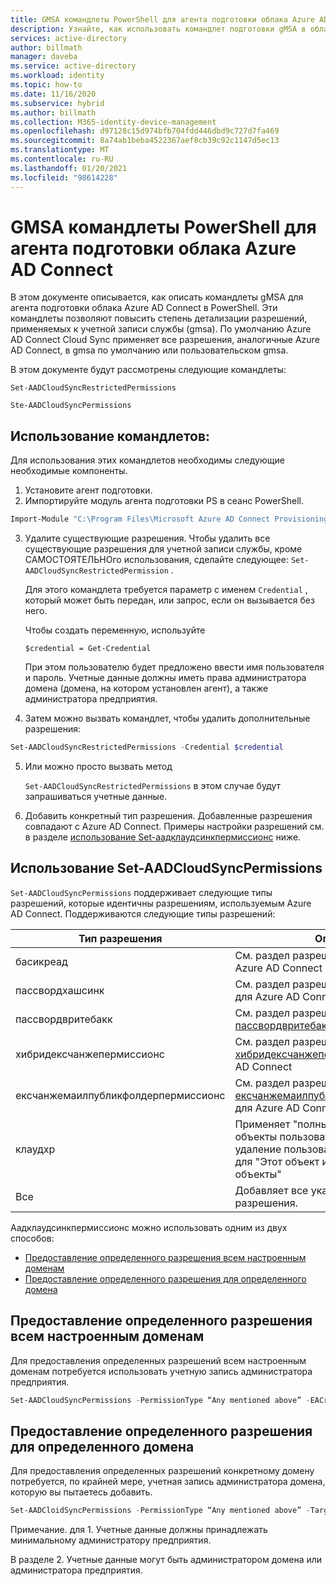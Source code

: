 ```yaml
---
title: GMSA командлеты PowerShell для агента подготовки облака Azure AD Connect
description: Узнайте, как использовать командлет подготовки gMSA в облаке Azure AD Connect PowerShell.
services: active-directory
author: billmath
manager: daveba
ms.service: active-directory
ms.workload: identity
ms.topic: how-to
ms.date: 11/16/2020
ms.subservice: hybrid
ms.author: billmath
ms.collection: M365-identity-device-management
ms.openlocfilehash: d97128c15d974bfb704fdd446dbd9c727d7fa469
ms.sourcegitcommit: 8a74ab1beba4522367aef8cb39c92c1147d5ec13
ms.translationtype: MT
ms.contentlocale: ru-RU
ms.lasthandoff: 01/20/2021
ms.locfileid: "98614228"
---
```

# <a name="azure-ad-connect-cloud-provisioning-agent-gmsa-powershell-cmdlets"></a>GMSA командлеты PowerShell для агента подготовки облака Azure AD Connect

В этом документе описывается, как описать командлеты gMSA для агента подготовки облака Azure AD Connect в PowerShell. Эти командлеты позволяют повысить степень детализации разрешений, применяемых к учетной записи службы (gmsa). По умолчанию Azure AD Connect Cloud Sync применяет все разрешения, аналогичные Azure AD Connect, в gmsa по умолчанию или пользовательском gmsa. 

В этом документе будут рассмотрены следующие командлеты:  

`Set-AADCloudSyncRestrictedPermissions`

`Ste-AADCloudSyncPermissions` 

## <a name="how-to-use-the-cmdlets"></a>Использование командлетов:  

Для использования этих командлетов необходимы следующие необходимые компоненты.

1. Установите агент подготовки. 
2. Импортируйте модуль агента подготовки PS в сеанс PowerShell. 

 ```PowerShell
 Import-Module "C:\Program Files\Microsoft Azure AD Connect Provisioning Agent\Microsoft.CloudSync.Powershell.dll"  
 ```
3. Удалите существующие разрешения.  Чтобы удалить все существующие разрешения для учетной записи службы, кроме САМОСТОЯТЕЛЬНОго использования, сделайте следующее: `Set-AADCloudSyncRestrictedPermission` .  

    Для этого командлета требуется параметр с именем `Credential` , который может быть передан, или запрос, если он вызывается без него.

    Чтобы создать переменную, используйте  

   `$credential = Get-Credential` 

   При этом пользователю будет предложено ввести имя пользователя и пароль. Учетные данные должны иметь права администратора домена (домена, на котором установлен агент), а также администратора предприятия. 

4.  Затем можно вызвать командлет, чтобы удалить дополнительные разрешения: 
   ```PowerShell
   Set-AADCloudSyncRestrictedPermissions -Credential $credential 
   ```
5. Или можно просто вызвать метод 

   `Set-AADCloudSyncRestrictedPermissions` в этом случае будут запрашиваться учетные данные. 

 6.  Добавить конкретный тип разрешения.  Добавленные разрешения совпадают с Azure AD Connect.  Примеры настройки разрешений см. в разделе [использование Set-аадклаудсинкпермиссионс](#using-set-aadcloudsyncpermissions) ниже.

## <a name="using-set-aadcloudsyncpermissions"></a>Использование Set-AADCloudSyncPermissions 
`Set-AADCloudSyncPermissions` поддерживает следующие типы разрешений, которые идентичны разрешениям, используемым Azure AD Connect. Поддерживаются следующие типы разрешений: 

|Тип разрешения|Описание|
|-----|-----|
|басикреад| См. раздел разрешения [басикреад](../../active-directory/hybrid/how-to-connect-configure-ad-ds-connector-account.md#configure-basic-read-only-permissions) для Azure AD Connect|
|пассвордхашсинк|См. раздел разрешения [пассвордхашсинк](../../active-directory/hybrid/how-to-connect-configure-ad-ds-connector-account.md#permissions-for-password-hash-synchronization) для Azure AD Connect|
|пассвордвритебакк|См. раздел разрешения [пассвордвритебакк](../../active-directory/hybrid/how-to-connect-configure-ad-ds-connector-account.md#permissions-for-password-writeback) для Azure AD Connect|
|хибридексчанжепермиссионс|См. раздел разрешения [хибридексчанжепермиссионс](../../active-directory/hybrid/how-to-connect-configure-ad-ds-connector-account.md#permissions-for-exchange-hybrid-deployment) для Azure AD Connect| 
|ексчанжемаилпубликфолдерпермиссионс| См. раздел разрешения [ексчанжемаилпубликфолдерпермиссионс](../../active-directory/hybrid/how-to-connect-configure-ad-ds-connector-account.md#permissions-for-exchange-mail-public-folders-preview) для Azure AD Connect| 
|клаудхр| Применяет "полный доступ" к "дочерние объекты пользователя" и "Создание и удаление пользовательских объектов" для "Этот объект и все дочерние объекты"| 
|Все|Добавляет все указанные выше разрешения.| 



Аадклаудсинкпермиссионс можно использовать одним из двух способов:
- [Предоставление определенного разрешения всем настроенным доменам](#grant-a-certain-permission-to-all-configured-domains) 
- [Предоставление определенного разрешения для определенного домена](#grant-a-certain-permission-to-a-specific-domain) 
## <a name="grant-a-certain-permission-to-all-configured-domains"></a>Предоставление определенного разрешения всем настроенным доменам 
Для предоставления определенных разрешений всем настроенным доменам потребуется использовать учетную запись администратора предприятия.


 ```PowerShell
Set-AADCloudSyncPermissions -PermissionType “Any mentioned above” -EACredential $credential (prepopulated same as above [$credential = Get-Credential]) 
```

## <a name="grant-a-certain-permission-to-a-specific-domain"></a>Предоставление определенного разрешения для определенного домена 
Для предоставления определенных разрешений конкретному домену потребуется, по крайней мере, учетная запись администратора домена, которую вы пытаетесь добавить.


 ```PowerShell
Set-AADCloidSyncPermissions -PermissionType “Any mentioned above” -TargetDomain “FQDN of domain” (has to be already configured through wizard) -TargetDomaincredential $credential(same as above) 
```
 

Примечание. для 1. Учетные данные должны принадлежать минимальному администратору предприятия. 

В разделе 2. Учетные данные могут быть администратором домена или администратора предприятия. 

  

